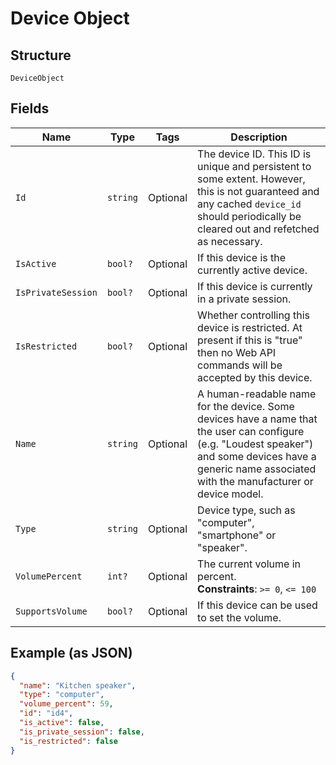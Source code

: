 
# Device Object

## Structure

`DeviceObject`

## Fields

| Name | Type | Tags | Description |
|  --- | --- | --- | --- |
| `Id` | `string` | Optional | The device ID. This ID is unique and persistent to some extent. However, this is not guaranteed and any cached `device_id` should periodically be cleared out and refetched as necessary. |
| `IsActive` | `bool?` | Optional | If this device is the currently active device. |
| `IsPrivateSession` | `bool?` | Optional | If this device is currently in a private session. |
| `IsRestricted` | `bool?` | Optional | Whether controlling this device is restricted. At present if this is "true" then no Web API commands will be accepted by this device. |
| `Name` | `string` | Optional | A human-readable name for the device. Some devices have a name that the user can configure (e.g. \"Loudest speaker\") and some devices have a generic name associated with the manufacturer or device model. |
| `Type` | `string` | Optional | Device type, such as "computer", "smartphone" or "speaker". |
| `VolumePercent` | `int?` | Optional | The current volume in percent.<br>**Constraints**: `>= 0`, `<= 100` |
| `SupportsVolume` | `bool?` | Optional | If this device can be used to set the volume. |

## Example (as JSON)

```json
{
  "name": "Kitchen speaker",
  "type": "computer",
  "volume_percent": 59,
  "id": "id4",
  "is_active": false,
  "is_private_session": false,
  "is_restricted": false
}
```

